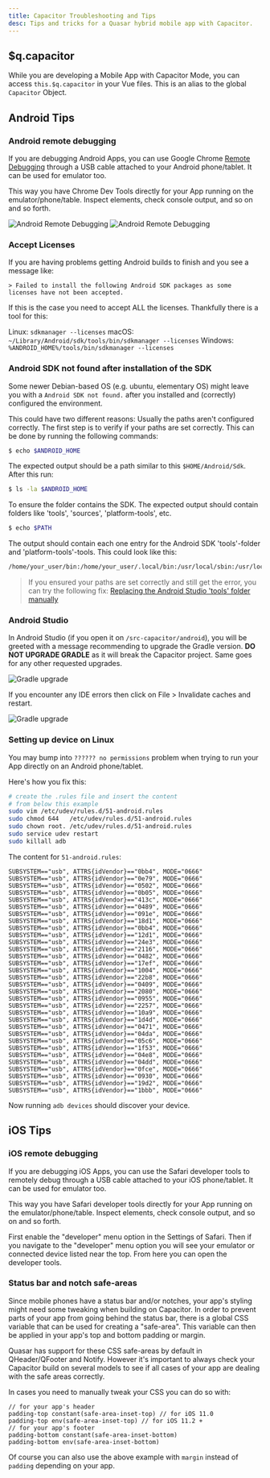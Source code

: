 ```yaml
---
title: Capacitor Troubleshooting and Tips
desc: Tips and tricks for a Quasar hybrid mobile app with Capacitor.
---
```


## $q.capacitor
While you are developing a Mobile App with Capacitor Mode, you can access `this.$q.capacitor` in your Vue files. This is an alias to the global `Capacitor` Object.

## Android Tips

### Android remote debugging

If you are debugging Android Apps, you can use Google Chrome [Remote Debugging](https://developers.google.com/web/tools/chrome-devtools/debug/remote-debugging/remote-debugging?hl=en) through a USB cable attached to your Android phone/tablet. It can be used for emulator too.

This way you have Chrome Dev Tools directly for your App running on the emulator/phone/table. Inspect elements, check console output, and so on and so forth.

![Android Remote Debugging](https://cdn.quasar.dev/img/remote-debug.png 'Android Remote Debugging')
![Android Remote Debugging](https://cdn.quasar.dev/img/remote-debug-2.png 'Android Remote Debugging')

### Accept Licenses

If you are having problems getting Android builds to finish and you see a message like:

```
> Failed to install the following Android SDK packages as some licenses have not been accepted.
```

If this is the case you need to accept ALL the licenses. Thankfully there is a tool for this:

Linux: `sdkmanager --licenses`
macOS: `~/Library/Android/sdk/tools/bin/sdkmanager --licenses`
Windows: `%ANDROID_HOME%/tools/bin/sdkmanager --licenses`

### Android SDK not found after installation of the SDK

Some newer Debian-based OS (e.g. ubuntu, elementary OS) might leave you with a `Android SDK not found.` after you installed and (correctly) configured the environment.

This could have two different reasons: Usually the paths aren't configured correctly. The first step is to verify if your paths are set correctly. This can be done by running the following commands:

```bash
$ echo $ANDROID_HOME
```

The expected output should be a path similar to this `$HOME/Android/Sdk`. After this run:

```bash
$ ls -la $ANDROID_HOME
```

To ensure the folder contains the SDK. The expected output should contain folders like 'tools', 'sources', 'platform-tools', etc.

```bash
$ echo $PATH
```

The output should contain each one entry for the Android SDK 'tools'-folder and 'platform-tools'-tools. This could look like this:

```bash
/home/your_user/bin:/home/your_user/.local/bin:/usr/local/sbin:/usr/local/bin:/usr/sbin:/usr/bin:/sbin:/bin:/usr/games:/usr/local/games:/home/your_user/Android/Sdk/tools:/home/your_user/Android/Sdk/platform-tools
```

> If you ensured your paths are set correctly and still get the error, you can try the following fix: [Replacing the Android Studio 'tools' folder manually](https://github.com/meteor/meteor/issues/8464#issuecomment-288112504)

### Android Studio

In Android Studio (if you open it on `/src-capacitor/android`), you will be greeted with a message recommending to upgrade the Gradle version. **DO NOT UPGRADE GRADLE** as it will break the Capacitor project. Same goes for any other requested upgrades.

<img src="https://cdn.quasar.dev/img/gradle-upgrade-notice.png" alt="Gradle upgrade" class="q-mb-md fit rounded-borders" style="max-width: 350px">

If you encounter any IDE errors then click on File > Invalidate caches and restart.

<img src="https://cdn.quasar.dev/img/gradle-invalidate-cache.png" alt="Gradle upgrade" class="fit rounded-borders" style="max-width: 350px">

### Setting up device on Linux

You may bump into `?????? no permissions` problem when trying to run your App directly on an Android phone/tablet.

Here's how you fix this:

```bash
# create the .rules file and insert the content
# from below this example
sudo vim /etc/udev/rules.d/51-android.rules
sudo chmod 644   /etc/udev/rules.d/51-android.rules
sudo chown root. /etc/udev/rules.d/51-android.rules
sudo service udev restart
sudo killall adb
```

The content for `51-android.rules`:

```
SUBSYSTEM=="usb", ATTRS{idVendor}=="0bb4", MODE="0666"
SUBSYSTEM=="usb", ATTRS{idVendor}=="0e79", MODE="0666"
SUBSYSTEM=="usb", ATTRS{idVendor}=="0502", MODE="0666"
SUBSYSTEM=="usb", ATTRS{idVendor}=="0b05", MODE="0666"
SUBSYSTEM=="usb", ATTRS{idVendor}=="413c", MODE="0666"
SUBSYSTEM=="usb", ATTRS{idVendor}=="0489", MODE="0666"
SUBSYSTEM=="usb", ATTRS{idVendor}=="091e", MODE="0666"
SUBSYSTEM=="usb", ATTRS{idVendor}=="18d1", MODE="0666"
SUBSYSTEM=="usb", ATTRS{idVendor}=="0bb4", MODE="0666"
SUBSYSTEM=="usb", ATTRS{idVendor}=="12d1", MODE="0666"
SUBSYSTEM=="usb", ATTRS{idVendor}=="24e3", MODE="0666"
SUBSYSTEM=="usb", ATTRS{idVendor}=="2116", MODE="0666"
SUBSYSTEM=="usb", ATTRS{idVendor}=="0482", MODE="0666"
SUBSYSTEM=="usb", ATTRS{idVendor}=="17ef", MODE="0666"
SUBSYSTEM=="usb", ATTRS{idVendor}=="1004", MODE="0666"
SUBSYSTEM=="usb", ATTRS{idVendor}=="22b8", MODE="0666"
SUBSYSTEM=="usb", ATTRS{idVendor}=="0409", MODE="0666"
SUBSYSTEM=="usb", ATTRS{idVendor}=="2080", MODE="0666"
SUBSYSTEM=="usb", ATTRS{idVendor}=="0955", MODE="0666"
SUBSYSTEM=="usb", ATTRS{idVendor}=="2257", MODE="0666"
SUBSYSTEM=="usb", ATTRS{idVendor}=="10a9", MODE="0666"
SUBSYSTEM=="usb", ATTRS{idVendor}=="1d4d", MODE="0666"
SUBSYSTEM=="usb", ATTRS{idVendor}=="0471", MODE="0666"
SUBSYSTEM=="usb", ATTRS{idVendor}=="04da", MODE="0666"
SUBSYSTEM=="usb", ATTRS{idVendor}=="05c6", MODE="0666"
SUBSYSTEM=="usb", ATTRS{idVendor}=="1f53", MODE="0666"
SUBSYSTEM=="usb", ATTRS{idVendor}=="04e8", MODE="0666"
SUBSYSTEM=="usb", ATTRS{idVendor}=="04dd", MODE="0666"
SUBSYSTEM=="usb", ATTRS{idVendor}=="0fce", MODE="0666"
SUBSYSTEM=="usb", ATTRS{idVendor}=="0930", MODE="0666"
SUBSYSTEM=="usb", ATTRS{idVendor}=="19d2", MODE="0666"
SUBSYSTEM=="usb", ATTRS{idVendor}=="1bbb", MODE="0666"
```

Now running `adb devices` should discover your device.

## iOS Tips

### iOS remote debugging

If you are debugging iOS Apps, you can use the Safari developer tools to remotely debug through a USB cable attached to your iOS phone/tablet. It can be used for emulator too.

This way you have Safari developer tools directly for your App running on the emulator/phone/table. Inspect elements, check console output, and so on and so forth.

First enable the "developer" menu option in the Settings of Safari. Then if you navigate to the "developer" menu option you will see your emulator or connected device listed near the top. From here you can open the developer tools.

### Status bar and notch safe-areas

Since mobile phones have a status bar and/or notches, your app's styling might need some tweaking when building on Capacitor. In order to prevent parts of your app from going behind the status bar, there is a global CSS variable that can be used for creating a "safe-area". This variable can then be applied in your app's top and bottom padding or margin.

Quasar has support for these CSS safe-areas by default in QHeader/QFooter and Notify. However it's important to always check your Capacitor build on several models to see if all cases of your app are dealing with the safe areas correctly.

In cases you need to manually tweak your CSS you can do so with:

```stylus
// for your app's header
padding-top constant(safe-area-inset-top) // for iOS 11.0
padding-top env(safe-area-inset-top) // for iOS 11.2 +
// for your app's footer
padding-bottom constant(safe-area-inset-bottom)
padding-bottom env(safe-area-inset-bottom)
```

Of course you can also use the above example with `margin` instead of `padding` depending on your app.
